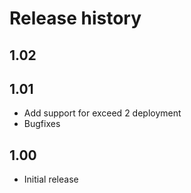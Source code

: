 # Release history
## 1.02

## 1.01
* Add support for exceed 2 deployment
* Bugfixes

## 1.00
* Initial release